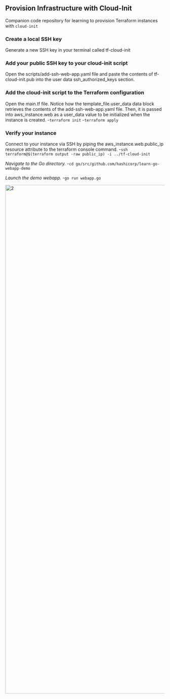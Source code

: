 ## Provision Infrastructure with Cloud-Init
Companion code repository for learning to provision Terraform instances with `cloud-init`

### Create a local SSH key
Generate a new SSH key in your terminal called tf-cloud-init

### Add your public SSH key to your cloud-init script
Open the scripts/add-ssh-web-app.yaml file and paste the contents of tf-cloud-init.pub into the user data ssh_authorized_keys section.

### Add the cloud-init script to the Terraform configuration
Open the main.tf file. Notice how the template_file.user_data data block retrieves the contents of the add-ssh-web-app.yaml file. Then, it is passed into aws_instance.web as a user_data value to be initialized when the instance is created.
-`terraform init`
-`terraform apply`

### Verify your instance
Connect to your instance via SSH by piping the aws_instance.web.public_ip resource attribute to the terraform console command.
-`ssh terraform@$(terraform output -raw public_ip) -i ../tf-cloud-init`

*Navigate to the Go directory.*
-`cd go/src/github.com/hashicorp/learn-go-webapp-demo`

*Launch the demo webapp.*
-`go run webapp.go`

<img width="1608" alt="2" src="https://user-images.githubusercontent.com/33342822/150629317-81774f13-c1b4-4f3b-b6f2-271911c8da28.png">
